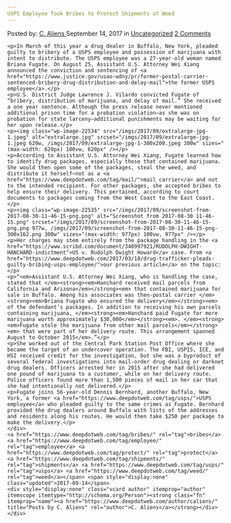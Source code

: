 ```yaml
---
USPS Employee Took Bribes to Protect Shipments of Weed
---
```

<article class="post-listing post-22529 post type-post status-publish format-standard has-post-thumbnail hentry category-uncategorized tag-bribes tag-protect tag-shipments tag-usps tag-weed">
    <div class="post-inner">
        <span>Posted by: <a href="https://www.deepdotweb.com/author/caliens/" title="">C. Aliens </a></span>
    <span>September 14, 2017</span>
    <span>in <a href="https://www.deepdotweb.com/category/uncategorized/" rel="category tag">Uncategorized</a></span>
    <span><a href="https://www.deepdotweb.com/2017/09/14/usps-employee-took-bribes-protect-shipments-weed/#comments">2 Comments</a></span>
    </p>
    <div class="clear"></div>
    
    <p>In March of this year a drug dealer in Buffalo, New York, pleaded guilty to bribery of a USPS employee and possession of marijuana with intent to distribute. The USPS employee was a 27-year-old woman named Briana Fugate. On August 25, Assistant U.S. Attorney Wei Xiang announced the conviction and sentencing of <a href="https://www.justice.gov/usao-wdny/pr/former-postal-carrier-sentenced-bribery-drug-distribution-and-delay-mail">the former USPS employee</a>.</p>
    <p>U.S. District Judge Lawrence J. Vilardo convicted Fugate of “bribery, distribution of marijuana, and delay of mail.” She received a one year sentence. Although the press release never mentioned additional prison time for a probation violation—as she was on probation for state larceny—additional punishments may be waiting for her upon release.</p>
    <p><img class="wp-image-22534" src="/imgs/2017/09/extralarge-jpg-1.jpeg" alt="extralarge.jpg" srcset="/imgs/2017/09/extralarge-jpg-1.jpeg 620w, /imgs/2017/09/extralarge-jpg-1-300x200.jpeg 300w" sizes="(max-width: 620px) 100vw, 620px" /></p>
    <p>According to Assistant U.S. Attorney Wei Xiang, Fugate learned how to identify drug packages, especially those that contained marijuana. She would then open some of the packages, steal the weed, and distribute it herself—not as a <a href="https://www.deepdotweb.com/tag/mail/">mail carrier</a> and not to the intended recipient. For other packages, she accepted bribes to help ensure their delivery. This pertained, according to court documents to packages coming from the West Coast to the East Coast.</p>
    <p><img class="wp-image-22535" src="/imgs/2017/09/screenshot-from-2017-08-30-11-46-15-png.png" alt="Screenshot from 2017-08-30 11-46-15.png" srcset="/imgs/2017/09/screenshot-from-2017-08-30-11-46-15-png.png 977w, /imgs/2017/09/screenshot-from-2017-08-30-11-46-15-png-300x162.png 300w" sizes="(max-width: 977px) 100vw, 977px" /></p>
    <p>Her charges may stem entirely from the package handling in the <a href="https://www.scribd.com/document/340997921/RUDOLPH-DWIGHT-HANCHARD-indictment">US v. Rudolph Dwight Howard</a> case. From <a href="https://www.deepdotweb.com/2017/03/18/drug-trafficker-pleads-guilty-bribing-usps-employee/">our previous article</a> on the topic:</p>
    <p>“<em>Assistant U.S. Attorney Wei Xiang, who is handling the case, stated that </em><strong><em>Hanchard received mail parcels from California and Arizona</em></strong><em> that contained marijuana for sale in Buffalo. Among his associates was then-postal carrier </em><strong><em>Briana Fugate who ensured the delivery</em></strong><em> of the defendant’s packages. In addition to receiving his own parcels containing marijuana, </em><strong><em>Hanchard paid Fugate for more marijuana worth approximately $30,000</em></strong><em>. </em><strong><em>Fugate stole the marijuana from other mail parcels</em></strong><em> that were part of her delivery route. This arrangement spanned August to October 2015</em>.”</p>
    <p>She worked out of the Central Park Station Post Office where she became the target of an undercover operation. The FBI, USPIS, ICE, and HSI received credit for the investigation, but she was a byproduct of several federal investigations into mail-order drug dealing or darknet drug dealers. Officers arrested her in 2015 after she had delivered one pound of marijuana to a customer, while on her delivery route. Police officers found more than 1,500 pieces of mail in her car that she had intentionally not delivered.</p>
    <p>Fugate joins 56-year-old Dennis Bernhard, another Buffalo, New York, a former <a href="https://www.deepdotweb.com/tag/usps/">USPS employee</a> who pleaded guilty to the same crimes as Fugate. Bernhard provided the drug dealers around Buffalo with lists of the addresses and residents along his routes. He would then take $250 per package to make the delivery.</p>
    </div>
    <a href="https://www.deepdotweb.com/tag/bribes/" rel="tag">bribes</a> <a href="https://www.deepdotweb.com/tag/employee/" rel="tag">employee</a> <a href="https://www.deepdotweb.com/tag/protect/" rel="tag">protect</a> <a href="https://www.deepdotweb.com/tag/shipments/" rel="tag">shipments</a> <a href="https://www.deepdotweb.com/tag/usps/" rel="tag">usps</a> <a href="https://www.deepdotweb.com/tag/weed/" rel="tag">weed</a></span> <span style="display:none" class="updated">2017-09-14</span>
    <div style="display:none" class="vcard author" itemprop="author" itemscope itemtype="http://schema.org/Person"><strong class="fn" itemprop="name"><a href="https://www.deepdotweb.com/author/caliens/" title="Posts by C. Aliens" rel="author">C. Aliens</a></strong></div>
    </div>
</article>

